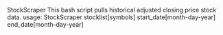 StockScraper
This bash script pulls historical adjusted closing price stock data.
usage: StockScraper stocklist[symbols] start_date[month-day-year] end_date[month-day-year]
